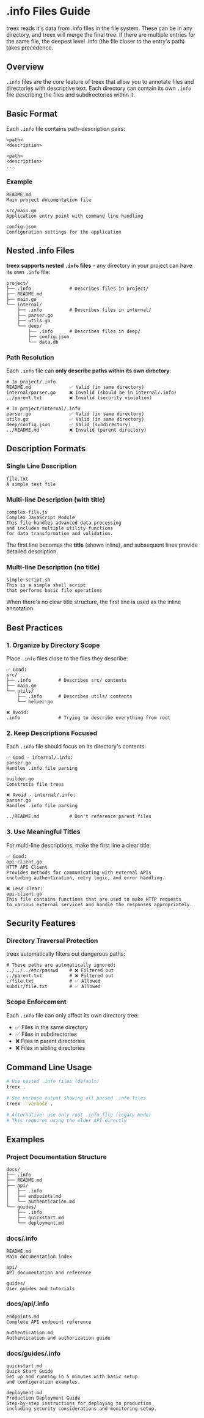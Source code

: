 # .info Files Guide

treex reads it's data from .info files in the file system. These can be in any directory, and treex will merge the final tree. If there are multiple entries for the same file, the deepest level .info (the file closer to the entry's path) takes precedence.

## Overview

`.info` files are the core feature of treex that allow you to annotate files and directories with descriptive text. Each directory can contain its own `.info` file describing the files and subdirectories within it.

## Basic Format

Each `.info` file contains path-description pairs:

```text
<path>
<description>

<path>
<description>
...
```

### Example

```text
README.md
Main project documentation file

src/main.go
Application entry point with command line handling

config.json
Configuration settings for the application
```

## Nested .info Files

**treex supports nested `.info` files** - any directory in your project can have its own `.info` file:

```text
project/
├── .info              # Describes files in project/
├── README.md
├── main.go
└── internal/
    ├── .info          # Describes files in internal/
    ├── parser.go
    ├── utils.go
    └── deep/
        ├── .info      # Describes files in deep/
        ├── config.json
        └── data.db
```

### Path Resolution

Each `.info` file can **only describe paths within its own directory**:

```text
# In project/.info
README.md              ✅ Valid (in same directory)
internal/parser.go     ❌ Invalid (should be in internal/.info)
../parent.txt          ❌ Invalid (security violation)

# In project/internal/.info  
parser.go              ✅ Valid (in same directory)
utils.go               ✅ Valid (in same directory)
deep/config.json       ✅ Valid (subdirectory)
../README.md           ❌ Invalid (parent directory)
```

## Description Formats

### Single Line Description

```text
file.txt
A simple text file
```

### Multi-line Description (with title)

```text
complex-file.js
Complex JavaScript Module
This file handles advanced data processing
and includes multiple utility functions
for data transformation and validation.
```

The first line becomes the **title** (shown inline), and subsequent lines provide detailed description.

### Multi-line Description (no title)  

```text
simple-script.sh
This is a simple shell script
that performs basic file operations
```

When there's no clear title structure, the first line is used as the inline annotation.

## Best Practices

### 1. Organize by Directory Scope

Place `.info` files close to the files they describe:

```text
✅ Good:
src/
├── .info          # Describes src/ contents
├── main.go
└── utils/
    ├── .info      # Describes utils/ contents  
    └── helper.go

❌ Avoid:
.info              # Trying to describe everything from root
```

### 2. Keep Descriptions Focused

Each `.info` file should focus on its directory's contents:

```text
✅ Good - internal/.info:
parser.go
Handles .info file parsing

builder.go
Constructs file trees

❌ Avoid - internal/.info:
parser.go
Handles .info file parsing

../README.md           # Don't reference parent files
```

### 3. Use Meaningful Titles

For multi-line descriptions, make the first line a clear title:

```text
✅ Good:
api-client.go
HTTP API Client
Provides methods for communicating with external APIs
including authentication, retry logic, and error handling.

❌ Less clear:
api-client.go
This file contains functions that are used to make HTTP requests
to various external services and handle the responses appropriately.
```

## Security Features

### Directory Traversal Protection

treex automatically filters out dangerous paths:

```text
# These paths are automatically ignored:
../../../etc/passwd    # ❌ Filtered out
../parent.txt          # ❌ Filtered out  
./file.txt             # ✅ Allowed
subdir/file.txt        # ✅ Allowed
```

### Scope Enforcement

Each `.info` file can only affect its own directory tree:

- ✅ Files in the same directory
- ✅ Files in subdirectories  
- ❌ Files in parent directories
- ❌ Files in sibling directories

## Command Line Usage

```bash
# Use nested .info files (default)
treex .

# See verbose output showing all parsed .info files
treex --verbose .

# Alternative: use only root .info file (legacy mode)
# This requires using the older API directly
```

## Examples

### Project Documentation Structure

```text
docs/
├── .info
├── README.md
├── api/
│   ├── .info
│   ├── endpoints.md
│   └── authentication.md
└── guides/
    ├── .info
    ├── quickstart.md
    └── deployment.md
```

### docs/.info

```text
README.md
Main documentation index

api/
API documentation and reference

guides/
User guides and tutorials
```

### docs/api/.info  

```text
endpoints.md
Complete API endpoint reference

authentication.md
Authentication and authorization guide
```

### docs/guides/.info

```text
quickstart.md
Quick Start Guide
Get up and running in 5 minutes with basic setup
and configuration examples.

deployment.md
Production Deployment Guide
Step-by-step instructions for deploying to production
including security considerations and monitoring setup.
```
